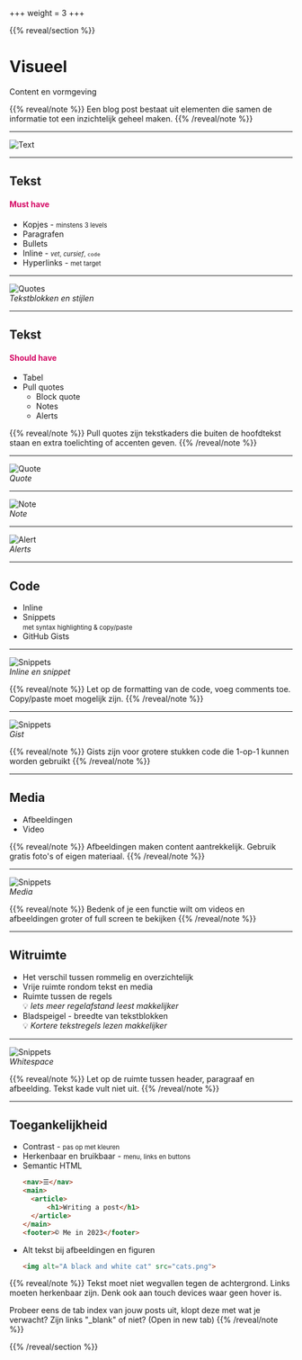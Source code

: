 +++
weight = 3
+++

{{% reveal/section %}}

# Visueel

Content en vormgeving

{{% reveal/note %}}
Een blog post bestaat uit elementen die samen de informatie tot een inzichtelijk geheel maken.
{{% /reveal/note %}}

---

![Text](post-schrijven/img/visual-blog-full.nl.png)

---

## Tekst
<h4 style="color:#D50965">Must have</h4>

- Kopjes - <span style="font-size:0.8em">minstens 3 levels</span>
- Paragrafen
- Bullets
- Inline - <span style="font-size:0.8em">*vet*, _cursief_, `code`</span>
- Hyperlinks - <span style="font-size:0.8em">met target</span>

---

![Quotes](post-schrijven/img/typography-text-4.nl.png)  
_Tekstblokken en stijlen_

---

## Tekst
<h4 style="color:#D50965">Should have</h4>

- Tabel
- Pull quotes
  - Block quote
  - Notes
  - Alerts

{{% reveal/note %}}
Pull quotes zijn tekstkaders die buiten de hoofdtekst staan en extra toelichting of accenten geven.
{{% /reveal/note %}}

---

![Quote](post-schrijven/img/typography-quote.nl.png)  
_Quote_

---

![Note](post-schrijven/img/typography-note.nl.png)  
_Note_

---

![Alert](post-schrijven/img/typography-alerts-1.nl.png)  
_Alerts_

---
## Code

- Inline 
- Snippets  
  <span style="font-size:0.8em">met syntax highlighting & copy/paste</span>
- GitHub Gists

--- 
![Snippets](post-schrijven/img/code-inline-snippet.nl.png)  
_Inline en snippet_

{{% reveal/note %}}
Let op de formatting van de code, voeg comments toe. Copy/paste moet mogelijk zijn.
{{% /reveal/note %}}

---
![Snippets](post-schrijven/img/code-gist.nl.png)  
_Gist_

{{% reveal/note %}}
Gists zijn voor grotere stukken code die 1-op-1 kunnen worden gebruikt
{{% /reveal/note %}}

---
## Media
- Afbeeldingen
- Video

{{% reveal/note %}}
Afbeeldingen maken content aantrekkelijk. Gebruik gratis foto's of eigen materiaal.
{{% /reveal/note %}}

---
![Snippets](post-schrijven/img/visual-video-1.nl.png)  
_Media_

{{% reveal/note %}}
Bedenk of je een functie wilt om videos en afbeeldingen groter of full screen te bekijken
{{% /reveal/note %}}

---
## Witruimte

- Het verschil tussen rommelig en overzichtelijk
- Vrije ruimte rondom tekst en media
- Ruimte tussen de regels  
  💡 _Iets meer regelafstand leest makkelijker_
- Bladspeigel - breedte van tekstblokken  
  💡 _Kortere tekstregels lezen makkelijker_

---
![Snippets](post-schrijven/img/visual-image-1.nl.png)  
_Whitespace_

{{% reveal/note %}}
Let op de ruimte tussen header, paragraaf en afbeelding. Tekst kade vult niet uit.
{{% /reveal/note %}}

---
## Toegankelijkheid
- Contrast - <span style="font-size:0.8em">pas op met kleuren<span>
- Herkenbaar en bruikbaar - <span style="font-size:0.8em">menu, links en buttons</span>
- Semantic HTML  
  ```html
  <nav>☰</nav>
  <main>
    <article>
        <h1>Writing a post</h1>
    </article>
  </main>
  <footer>© Me in 2023</footer>
  ```
- Alt tekst bij afbeeldingen en figuren  
  ```html
  <img alt="A black and white cat" src="cats.png">
  ```

{{% reveal/note %}}
Tekst moet niet wegvallen tegen de achtergrond. Links moeten herkenbaar zijn.
Denk ook aan touch devices waar geen hover is.

Probeer eens de tab index van jouw posts uit, klopt deze met wat je verwacht?
Zijn links "_blank" of niet? (Open in new tab)
{{% /reveal/note %}}

{{% /reveal/section %}}